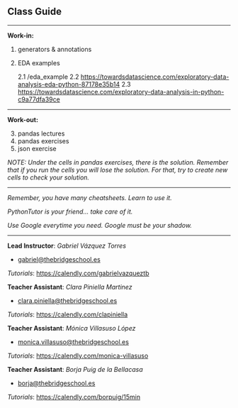 ## **Class Guide**

---------

**Work-in:**

1. generators & annotations
2. EDA examples

    2.1 /eda_example
    2.2 https://towardsdatascience.com/exploratory-data-analysis-eda-python-87178e35b14
    2.3 https://towardsdatascience.com/exploratory-data-analysis-in-python-c9a77dfa39ce

---------

**Work-out:**

3. pandas lectures
4. pandas exercises
5. json exercise

*NOTE: Under the cells in pandas exercises, there is the solution. Remember that if you run the cells you will lose the solution. For that, try to create new cells to check your solution.*

---------

*Remember, you have many cheatsheets. Learn to use it.*

*PythonTutor is your friend... take care of it.*

*Use Google everytime you need. Google must be your shadow.*

---------

**Lead Instructor**: *Gabriel Vázquez Torres*

- gabriel@thebridgeschool.es

*Tutorials*: https://calendly.com/gabrielvazqueztb

**Teacher Assistant**: *Clara Piniella Martinez*

- clara.piniella@thebridgeschool.es

*Tutorials*: https://calendly.com/clapiniella

**Teacher Assistant**: *Mónica Villasuso López*

- monica.villasuso@thebridgeschool.es

*Tutorials*: https://calendly.com/monica-villasuso

**Teacher Assistant**: *Borja Puig de la Bellacasa*

- borja@thebridgeschool.es

*Tutorials*: https://calendly.com/borpuig/15min